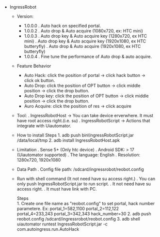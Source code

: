 - IngressRobot 
	- Version: 
		- 1.0.0.0
		  . Auto hack on specified portal.
		- 1.0.0.2
		  . Auto drop & Auto acquire (1080x720, ex: HTC mini)
		- 1.0.0.3
		  . Auto drop key & Auto acquire key (1280x720, ex HTC mini)
		  . Auto drop key & Auto acquire key (1920x1080, ex HTC butteryfly)
		  . Auto drop & Auto acquire (1920x1080, ex HTC butteryfly)
		- 1.0.0.4
		  . Fine tune the performance of Auto drop & auto acquire.
	- Feature Behavior
		- Auto Hack: click the position of portal -> click hack button -> click ok button.
		- Auto Drop: click the position of OPT button -> click middle position -> click the drop button.
		- Auto Drop key: click the position of OPT button -> click middle position -> click the drop button.
		- Auro Acquire: click the position of res -> click acquire
	- Tool:
		. IngressRobotHost   -> You can take device erverwhere. It must have root access right.(i.e. su)
		. IngressRobotScript -> Actions that integrate with Uiautomator.
	- How to install
		Steps
			1. adb push bin\IngressRobotScript.jar /data/local/tmp
			2. adb install IngressRobotHost.apk
	- Limitation
		. Sense 5+ (Only htc device)
		. Android SDK: > 17 (Uiautomator supported)
		. The language: English
		. Resolution: 1280x720, 1920x1080
	- Data Path
		. Config file path: /sdcard/ingressrobot/reobot.config
 
	- Run with shell command (It not need have su access right.)
		. You can only push IngressRobotScript.jar to run script.
		. It not need have su access right.
		. It must have link with PC.

		Steps		
			1. Create one file name as "reobot.config" to set portal, hack number parametere.
				Ex: 
				portal_1=582,1100
				portal_2=112,122
				portal_4=233,243
				portal_3=342,343
				hack_number=30
			2. adb push  reobot.config /sdcard/ingressrobot/reobot.config
			3. adb shell uiautomator runtest IngressRobotScript.jar -c com.autoingress.run.AutoHack
